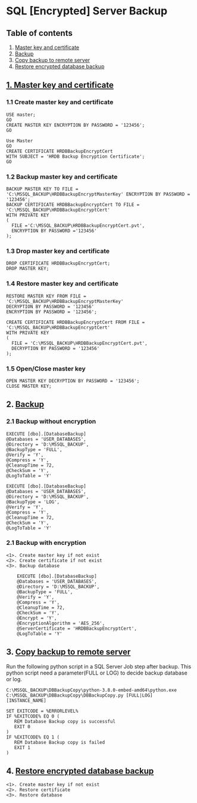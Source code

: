 # SQL [Encrypted] Server Backup

<a name="Table of contents"></a>
## Table of contents

1. [Master key and certificate](#1.-Master-key-and-certificate)
2. [Backup](#2.-Backup)
3. [Copy backup to remote server](#3.-Copy-backup-to-remote-server)
4. [Restore encrypted database backup](#4.-Restore-encrypted-database-backup)

<a href="Master key and certificate"></a>
## [1. Master key and certificate](#Table-of-contents)

### 1.1 Create master key and certificate

	USE master;  
	GO  
	CREATE MASTER KEY ENCRYPTION BY PASSWORD = '123456';  
	GO  
	
	Use Master  
	GO  
	CREATE CERTIFICATE HRDBBackupEncryptCert  
	WITH SUBJECT = 'HRDB Backup Encryption Certificate';
	GO

### 1.2 Backup master key and certificate

	BACKUP MASTER KEY TO FILE = 'C:\MSSQL_BACKUP\HRDBBackupEncryptMasterKey' ENCRYPTION BY PASSWORD = '123456';
	BACKUP CERTIFICATE HRDBBackupEncryptCert TO FILE = 'C:\MSSQL_BACKUP\HRDBBackupEncryptCert'
	WITH PRIVATE KEY
	(
	  FILE ='C:\MSSQL_BACKUP\HRDBBackupEncryptCert.pvt',
	  ENCRYPTION BY PASSWORD ='123456'
	);

### 1.3 Drop master key and certificate

	DROP CERTIFICATE HRDBBackupEncryptCert;
	DROP MASTER KEY;

### 1.4 Restore master key and certificate

	RESTORE MASTER KEY FROM FILE = 'C:\MSSQL_BACKUP\HRDBBackupEncryptMasterKey'
	DECRYPTION BY PASSWORD = '123456'  
	ENCRYPTION BY PASSWORD = '123456';

	CREATE CERTIFICATE HRDBBackupEncryptCert FROM FILE = 'C:\MSSQL_BACKUP\HRDBBackupEncryptCert'
	WITH PRIVATE KEY
	(
	  FILE = 'C:\MSSQL_BACKUP\HRDBBackupEncryptCert.pvt',   
	  DECRYPTION BY PASSWORD = '123456'
	);

### 1.5 Open/Close master key

	OPEN MASTER KEY DECRYPTION BY PASSWORD = '123456';
	CLOSE MASTER KEY;

<a name="Backup"></a>
## 2. [Backup](#Table-of-contents)

### 2.1 Backup without encryption

	EXECUTE [dbo].[DatabaseBackup]
	@Databases = 'USER_DATABASES',
	@Directory = 'D:\MSSQL_BACKUP',
	@BackupType = 'FULL',
	@Verify = 'Y',
    @Compress = 'Y',
	@CleanupTime = 72,
	@CheckSum = 'Y',
	@LogToTable = 'Y'

	EXECUTE [dbo].[DatabaseBackup]
	@Databases = 'USER_DATABASES',
	@Directory = 'D:\MSSQL_BACKUP',
	@BackupType = 'LOG',
	@Verify = 'Y',
    @Compress = 'Y',
	@CleanupTime = 72,
	@CheckSum = 'Y',
	@LogToTable = 'Y'

### 2.1 Backup with encryption

	<1>. Create master key if not exist
	<2>. Create certificate if not exist
	<3>. Backup database

		EXECUTE [dbo].[DatabaseBackup]
		@Databases = 'USER_DATABASES',
		@Directory = 'D:\MSSQL_BACKUP',
		@BackupType = 'FULL',
		@Verify = 'Y',
	    @Compress = 'Y',
		@CleanupTime = 72,
		@CheckSum = 'Y',
		@Encrypt = 'Y',
		@EncryptionAlgorithm = 'AES_256',
		@ServerCertificate = 'HRDBBackupEncryptCert',
		@LogToTable = 'Y'

<a name="Copy backup to remote server"></a>
## 3. [Copy backup to remote server](#Table-of-contents)

Run the following python script in a SQL Server Job step after backup. This python script need a parameter(FULL or LOG) to decide backup database or log.

	C:\MSSQL_BACKUP\DBBackupCopy\python-3.8.0-embed-amd64\python.exe C:\MSSQL_BACKUP\DBBackupCopy\DBBackupCopy.py [FULL|LOG] [INSTANCE_NAME]
	
	SET EXITCODE = %ERRORLEVEL% 
	IF %EXITCODE% EQ 0 ( 
	   REM Database Backup copy is successful
	   EXIT 0
	)
	IF %EXITCODE% EQ 1 (
	   REM Database Backup copy is failed
	   EXIT 1
	)

<a name="Restore encrypted database backup"></a>
## 4. [Restore encrypted database backup](#Table-of-contents)

	<1>. Create master key if not exist
	<2>. Restore certificate
	<3>. Restore database
